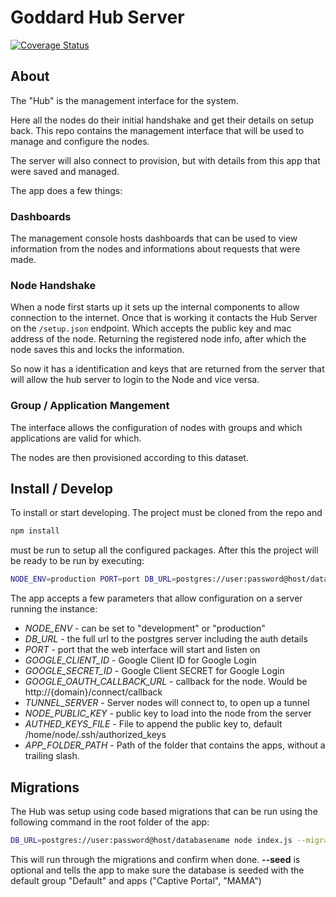 # Goddard Hub Server

[![Coverage Status](https://coveralls.io/repos/praekelt/goddard-hub-server/badge.svg?branch=feature%2Fcoverage&service=github)](https://coveralls.io/github/praekelt/goddard-hub-server?branch=feature%2Fcoverage)

## About

The "Hub" is the management interface for the system.

Here all the nodes do their initial handshake and get their details on setup back. This repo contains the management interface that will be used to manage and configure the nodes.

The server will also connect to provision, but with details from this app that were saved and managed.

The app does a few things:

### Dashboards

The management console hosts dashboards that can be used to view information from the nodes and informations about requests that were made.

### Node Handshake

When a node first starts up it sets up the internal components to allow connection to the internet. Once that is working it contacts the Hub Server on the ``/setup.json`` endpoint. Which accepts the public key and mac address of the node. Returning the registered node info, after which the node saves this and locks the information. 

So now it has a identification and keys that are returned from the server that will allow the hub server to login to the Node and vice versa.

### Group / Application Mangement

The interface allows the configuration of nodes with groups and which applications are valid for which.

The nodes are then provisioned according to this dataset.

### 

## Install / Develop

To install or start developing. The project must be cloned from the repo and

````bash
npm install
````

must be run to setup all the configured packages. After this the project will be ready to be run by executing:

````bash
NODE_ENV=production PORT=port DB_URL=postgres://user:password@host/databasename node index.js
````

The app accepts a few parameters that allow configuration on a server running the instance:

* *NODE_ENV* - can be set to "development" or "production"
* *DB_URL* - the full url to the postgres server including the auth details
* *PORT* - port that the web interface will start and listen on
* *GOOGLE_CLIENT_ID* - Google Client ID for Google Login
* *GOOGLE_SECRET_ID* - Google Client SECRET for Google Login
* *GOOGLE_OAUTH_CALLBACK_URL* - callback for the node. Would be http://{domain}/connect/callback
* *TUNNEL_SERVER* - Server nodes will connect to, to open up a tunnel
* *NODE_PUBLIC_KEY* - public key to load into the node from the server
* *AUTHED_KEYS_FILE* - File to append the public key to, default /home/node/.ssh/authorized_keys
* *APP_FOLDER_PATH* - Path of the folder that contains the apps, without a trailing slash.


## Migrations

The Hub was setup using code based migrations that can be run using the following command in the root folder of the app:

````bash
DB_URL=postgres://user:password@host/databasename node index.js --migrations [--seed]
````

This will run through the migrations and confirm when done. **--seed** is optional and tells the app to make sure the database is seeded with the default group "Default" and apps ("Captive Portal", "MAMA")
